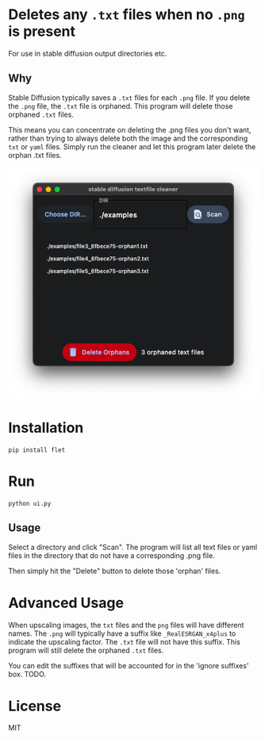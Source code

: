 # Deletes any `.txt` files when no `.png` is present

For use in stable diffusion output directories etc.

## Why

Stable Diffusion typically saves a `.txt` files for each `.png` file. If you delete the `.png` file, the `.txt` file is orphaned. This program will delete those orphaned `.txt` files.

This means you can concentrate on deleting the .png files you don't want, rather than trying to always delete both the image and the corresponding `txt` or `yaml` files.  Simply run the cleaner and let this program later delete the orphan .txt files.

![ui screenshot1](doco/screenshot1.png)

# Installation

    pip install flet

# Run

    python ui.py

## Usage

Select a directory and click "Scan". The program will list all text files or yaml files in the directory that do not have a corresponding .png file.

Then simply hit the "Delete" button to delete those 'orphan' files.

# Advanced Usage

When upscaling images, the `txt` files and the `png` files will have different names.  The `.png` will typically have a suffix like `_RealESRGAN_x4plus` to indicate the upscaling factor.  The `.txt` file will not have this suffix.  This program will still delete the orphaned `.txt` files.

You can edit the suffixes that will be accounted for in the 'ignore suffixes' box.  TODO.

# License

MIT
